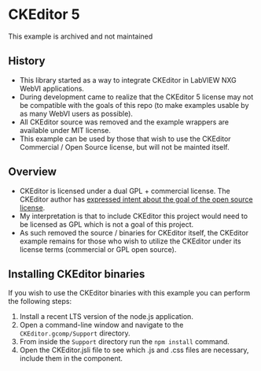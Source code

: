# CKEditor 5

This example is archived and not maintained

## History

- This library started as a way to integrate CKEditor in LabVIEW NXG WebVI applications.
- During development came to realize that the CKEditor 5 license may not be compatible with the goals of this repo (to make examples usable by as many WebVI users as possible).
- All CKEditor source was removed and the example wrappers are available under MIT license.
- This example can be used by those that wish to use the CKEditor Commercial / Open Source license, but will not be mainted itself.

## Overview

- CKEditor is licensed under a dual GPL + commercial license. The CKEditor author has [expressed intent about the goal of the open source license](https://github.com/ckeditor/ckeditor5/issues/991#issuecomment-389812759).
- My interpretation is that to include CKEditor this project would need to be licensed as GPL which is not a goal of this project.
- As such removed the source / binaries for CKEditor itself, the CKEditor example remains for those who wish to utilize the CKEditor under its license terms (commercial or GPL open source).

## Installing CKEditor binaries

If you wish to use the CKEditor binaries with this example you can perform the following steps:

1. Install a recent LTS version of the node.js application.
2. Open a command-line window and navigate to the `CKEditor.gcomp/Support` directory.
3. From inside the `Support` directory run the `npm install` command.
4. Open the CKEditor.jsli file to see which .js and .css files are necessary, include them in the component.
